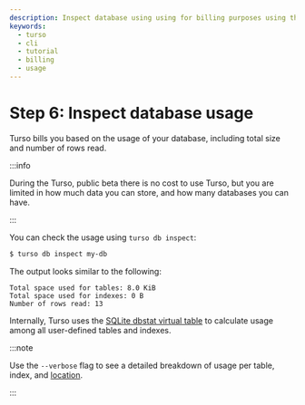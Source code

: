 ```yaml
---
description: Inspect database using using for billing purposes using the Turso CLI.
keywords:
  - turso
  - cli
  - tutorial
  - billing
  - usage
---
```


# Step 6: Inspect database usage

Turso bills you based on the usage of your database, including total size and
number of rows read.

:::info

During the Turso, public beta there is no cost to use Turso, but you are limited
in how much data you can store, and how many databases you can have.

:::

You can check the usage using `turso db inspect`:

```bash
$ turso db inspect my-db
```

The output looks similar to the following:

```
Total space used for tables: 8.0 KiB
Total space used for indexes: 0 B
Number of rows read: 13
```

Internally, Turso uses the [SQLite dbstat virtual table] to calculate usage
among all user-defined tables and indexes.

:::note

Use the `--verbose` flag to see a detailed breakdown of usage per table, index,
and [location].

:::

[SQLite dbstat virtual table]: https://www.sqlite.org/dbstat.html
[location]: /concepts#location
